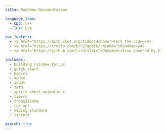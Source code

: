 ```yaml
---
title: Rainbow Documentation

language_tabs:
  - cpp: C++
  - lua: Lua

toc_footers:
  - <a href="https://bitbucket.org/tido/rainbow">Fork the code</a>
  - <a href="https://trello.com/b/r2TqudY6/rainbow">Roadmap</a>
  - <a href="https://github.com/lord/slate">Documentation powered by Slate</a>

includes:
  - building_rainbow_for_pc
  - quick_start
  - basics
  - audio
  - input
  - math
  - sprite_sheet_animations
  - timers
  - transitions
  - lua_api
  - coding_standard
  - license

search: true
---
```

